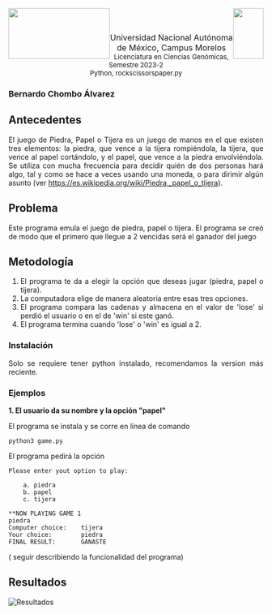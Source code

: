 <p float="left">
  <img img style="float: left;"width ="200" height="100" src="https://blogger.googleusercontent.com/img/b/R29vZ2xl/AVvXsEji0v55N5TAUIk5h0XzQKtqmlg3kpEx11_6PZqPs4juvDGyXVfcGYIRWozxTAqYACiKkBEpKABjS9Md7t8mYycBDzNC_fXUvQVE8gMw9E0Fr9DstnrFBectnz2uZWr3r_UzxNjZ771ja7l18zeVib3K7DPiHfeTCNz7MRxsAR3FGCPSLcECZod7Tcnc/s320/Logo%20UNAM%20Morelos%20letras.png"/>             
  <img img style="float: right;" width ="60" height="100" src="https://blogger.googleusercontent.com/img/b/R29vZ2xl/AVvXsEiqqbbUKBPSySIHU3QZIBXVIE0Hm02hAqzlkq7e3_xU_jRRvvvzYBRXKemheQaMYmv5hgPijN-LPMDQoqRX7dPaFSTZ-fQMe9UCbyK3nKiD7Jb__tIAWgcvrGTbZvcqDB-zo2pTp7qILY8-vr2djypOrYabQTaTXEqOzrTLrUJIUazIzPt7Upw6T0ax/s320/Logo%20LCG.png"/>   
</p>
<br>
<br>
<p align="center">  <font size="3">Universidad Nacional Autónoma de México, Campus Morelos</font> <br>
<font size="2"> Licenciatura en Ciencias Genómicas, Semestre 2023-2</font> <br>
<font size="2"> Python, rockscissorspaper.py</font> 
<p/>
<div style="text-align: justify">

### Bernardo Chombo Álvarez
  
## Antecedentes

  El juego de Piedra, Papel o Tijera es un juego de manos en el que existen tres elementos: la piedra, que vence a la tijera rompiéndola, la tijera, que vence al papel cortándolo, y el papel, que vence a la piedra envolviéndola. Se utiliza con mucha frecuencia para decidir quién de dos personas hará algo, tal y como se hace a veces usando una moneda, o para dirimir algún asunto (ver https://es.wikipedia.org/wiki/Piedra,_papel_o_tijera). 
  
## Problema
  
Este programa emula el juego de piedra, papel o tijera. El programa se creó de modo que el primero que llegue a 2 vencidas será el ganador del juego

## Metodología
  
1. El programa te da a elegir la opción que deseas jugar (piedra, papel o tijera).
2. La computadora elige de manera aleatoria entre esas tres opciones.
3. El programa compara las cadenas y almacena en el valor de 'lose' si perdió el usuario o en el de 'win' si este ganó.
4. El programa termina cuando 'lose' o 'win' es igual a 2.

### Instalación

Solo se requiere tener python instalado, recomendamos la version más reciente.

### Ejemplos

**1. El usuario da su nombre y la opción "papel"**

  El programa se instala y se corre en línea de comando
  
```
python3 game.py
```

El programa pedirá la opción
  
```
Please enter yout option to play:

	a. piedra
	b. papel
	c. tijera

**NOW PLAYING GAME 1
piedra
Computer choice:	tijera
Your choice:		piedra
FINAL RESULT:		GANASTE
 ```
  
  ( seguir describiendo la funcionalidad del programa)
  
## Resultados
![Resultados](https://blogger.googleusercontent.com/img/b/R29vZ2xl/AVvXsEi290JKIwfSy9Pjp3lDHhXee3r0J94Z7e7k5gpUv55j4XIA5-E271qy4flQcHbgE_HQbb_HFTKQ6GRmvAOLJDprW7eEAyLrEmKNtExMoPPnNqe8p2cMXRmHi9EkQ6pqzHpi3BENMBHVNe1PxUq5_Kxcq2xzdGtPi1WGKj9027QQZ071zA_1-wOk8HQ2/s500/rockscissorspaper.png)

</div>
